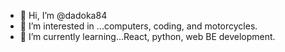 - 👋 Hi, I’m @dadoka84
- 👀 I’m interested in ...computers, coding, and motorcycles.
- 🌱 I’m currently learning...React, python, web BE development.


